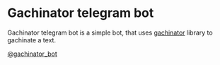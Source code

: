 # Gachinator telegram bot

Gachinator telegram bot is a simple bot, that uses [gachinator](https://github.com/stefanitsky/gachinator) library to gachinate a text.

[@gachinator_bot](https://t.me/gachinator_bot)
